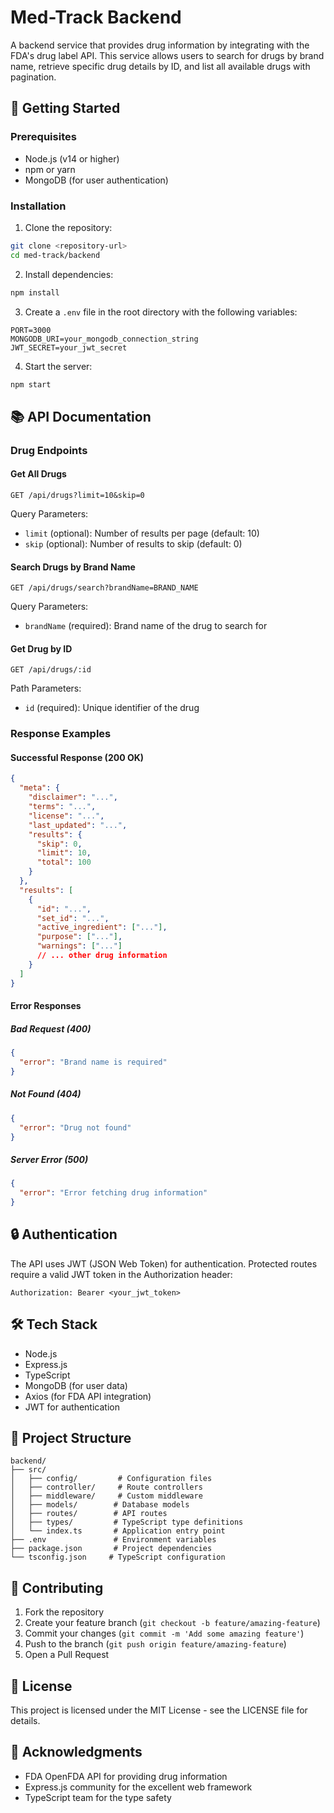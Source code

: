 # Med-Track Backend

A backend service that provides drug information by integrating with the FDA's drug label API. This service allows users to search for drugs by brand name, retrieve specific drug details by ID, and list all available drugs with pagination.

## 🚀 Getting Started

### Prerequisites

- Node.js (v14 or higher)
- npm or yarn
- MongoDB (for user authentication)

### Installation

1. Clone the repository:

```bash
git clone <repository-url>
cd med-track/backend
```

2. Install dependencies:

```bash
npm install
```

3. Create a `.env` file in the root directory with the following variables:

```env
PORT=3000
MONGODB_URI=your_mongodb_connection_string
JWT_SECRET=your_jwt_secret
```

4. Start the server:

```bash
npm start
```

## 📚 API Documentation

### Drug Endpoints

#### Get All Drugs

```http
GET /api/drugs?limit=10&skip=0
```

Query Parameters:

- `limit` (optional): Number of results per page (default: 10)
- `skip` (optional): Number of results to skip (default: 0)

#### Search Drugs by Brand Name

```http
GET /api/drugs/search?brandName=BRAND_NAME
```

Query Parameters:

- `brandName` (required): Brand name of the drug to search for

#### Get Drug by ID

```http
GET /api/drugs/:id
```

Path Parameters:

- `id` (required): Unique identifier of the drug

### Response Examples

#### Successful Response (200 OK)

```json
{
  "meta": {
    "disclaimer": "...",
    "terms": "...",
    "license": "...",
    "last_updated": "...",
    "results": {
      "skip": 0,
      "limit": 10,
      "total": 100
    }
  },
  "results": [
    {
      "id": "...",
      "set_id": "...",
      "active_ingredient": ["..."],
      "purpose": ["..."],
      "warnings": ["..."]
      // ... other drug information
    }
  ]
}
```

#### Error Responses

##### Bad Request (400)

```json
{
  "error": "Brand name is required"
}
```

##### Not Found (404)

```json
{
  "error": "Drug not found"
}
```

##### Server Error (500)

```json
{
  "error": "Error fetching drug information"
}
```

## 🔒 Authentication

The API uses JWT (JSON Web Token) for authentication. Protected routes require a valid JWT token in the Authorization header:

```http
Authorization: Bearer <your_jwt_token>
```

## 🛠️ Tech Stack

- Node.js
- Express.js
- TypeScript
- MongoDB (for user data)
- Axios (for FDA API integration)
- JWT for authentication

## 📝 Project Structure

```
backend/
├── src/
│   ├── config/         # Configuration files
│   ├── controller/     # Route controllers
│   ├── middleware/     # Custom middleware
│   ├── models/        # Database models
│   ├── routes/        # API routes
│   ├── types/         # TypeScript type definitions
│   └── index.ts       # Application entry point
├── .env               # Environment variables
├── package.json       # Project dependencies
└── tsconfig.json     # TypeScript configuration
```

## 🤝 Contributing

1. Fork the repository
2. Create your feature branch (`git checkout -b feature/amazing-feature`)
3. Commit your changes (`git commit -m 'Add some amazing feature'`)
4. Push to the branch (`git push origin feature/amazing-feature`)
5. Open a Pull Request

## 📄 License

This project is licensed under the MIT License - see the LICENSE file for details.

## 🙏 Acknowledgments

- FDA OpenFDA API for providing drug information
- Express.js community for the excellent web framework
- TypeScript team for the type safety

